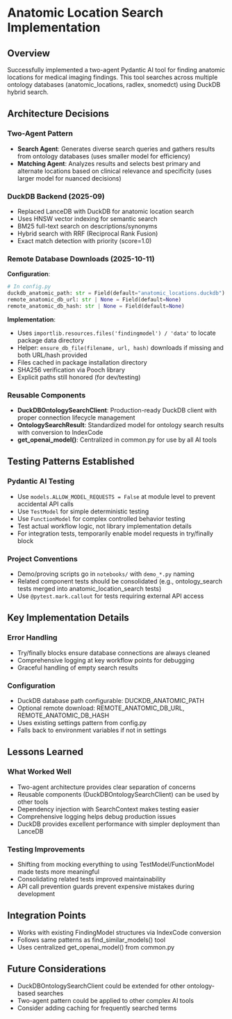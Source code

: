 # Anatomic Location Search Implementation

## Overview
Successfully implemented a two-agent Pydantic AI tool for finding anatomic locations for medical imaging findings. This tool searches across multiple ontology databases (anatomic_locations, radlex, snomedct) using DuckDB hybrid search.

## Architecture Decisions

### Two-Agent Pattern
- **Search Agent**: Generates diverse search queries and gathers results from ontology databases (uses smaller model for efficiency)
- **Matching Agent**: Analyzes results and selects best primary and alternate locations based on clinical relevance and specificity (uses larger model for nuanced decisions)

### DuckDB Backend (2025-09)
- Replaced LanceDB with DuckDB for anatomic location search
- Uses HNSW vector indexing for semantic search
- BM25 full-text search on descriptions/synonyms
- Hybrid search with RRF (Reciprocal Rank Fusion)
- Exact match detection with priority (score=1.0)

### Remote Database Downloads (2025-10-11)
**Configuration**:
```python
# In config.py
duckdb_anatomic_path: str = Field(default="anatomic_locations.duckdb")  # filename only
remote_anatomic_db_url: str | None = Field(default=None)
remote_anatomic_db_hash: str | None = Field(default=None)
```

**Implementation**:
- Uses `importlib.resources.files('findingmodel') / 'data'` to locate package data directory
- Helper: `ensure_db_file(filename, url, hash)` downloads if missing and both URL/hash provided
- Files cached in package installation directory
- SHA256 verification via Pooch library
- Explicit paths still honored (for dev/testing)

### Reusable Components
- **DuckDBOntologySearchClient**: Production-ready DuckDB client with proper connection lifecycle management
- **OntologySearchResult**: Standardized model for ontology search results with conversion to IndexCode
- **get_openai_model()**: Centralized in common.py for use by all AI tools

## Testing Patterns Established

### Pydantic AI Testing
- Use `models.ALLOW_MODEL_REQUESTS = False` at module level to prevent accidental API calls
- Use `TestModel` for simple deterministic testing
- Use `FunctionModel` for complex controlled behavior testing
- Test actual workflow logic, not library implementation details
- For integration tests, temporarily enable model requests in try/finally block

### Project Conventions
- Demo/proving scripts go in `notebooks/` with `demo_*.py` naming
- Related component tests should be consolidated (e.g., ontology_search tests merged into anatomic_location_search tests)
- Use `@pytest.mark.callout` for tests requiring external API access

## Key Implementation Details

### Error Handling
- Try/finally blocks ensure database connections are always cleaned
- Comprehensive logging at key workflow points for debugging
- Graceful handling of empty search results

### Configuration
- DuckDB database path configurable: DUCKDB_ANATOMIC_PATH
- Optional remote download: REMOTE_ANATOMIC_DB_URL, REMOTE_ANATOMIC_DB_HASH
- Uses existing settings pattern from config.py
- Falls back to environment variables if not in settings

## Lessons Learned

### What Worked Well
- Two-agent architecture provides clear separation of concerns
- Reusable components (DuckDBOntologySearchClient) can be used by other tools
- Dependency injection with SearchContext makes testing easier
- Comprehensive logging helps debug production issues
- DuckDB provides excellent performance with simpler deployment than LanceDB

### Testing Improvements
- Shifting from mocking everything to using TestModel/FunctionModel made tests more meaningful
- Consolidating related tests improved maintainability
- API call prevention guards prevent expensive mistakes during development

## Integration Points
- Works with existing FindingModel structures via IndexCode conversion
- Follows same patterns as find_similar_models() tool
- Uses centralized get_openai_model() from common.py

## Future Considerations
- DuckDBOntologySearchClient could be extended for other ontology-based searches
- Two-agent pattern could be applied to other complex AI tools
- Consider adding caching for frequently searched terms
